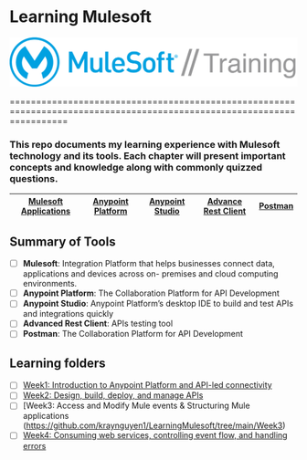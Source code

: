 # Learning Mulesoft 

![](https://github.com/kraynguyen1/LearningMulesoft/blob/main/MuleSoft_training_logo.png)

=======================================================================================================================

### This repo documents my learning experience with Mulesoft technology and its tools. Each chapter will present important concepts and knowledge along with commonly quizzed questions.



| [Mulesoft Applications](#Summary-of-Tools) | [Anypoint Platform](#Summary-of-Tools) | [Anypoint Studio](#Summary-of-Tools) | [Advance Rest Client](#Summary-of-Tools)| [Postman](#Summary-of-Tools)|
|---------------------------------------------|------------------------------------------|-------------------------------------------------------------|-----------------------------------------------------------------|----------------------------------------------------------------------------|                                                           


## Summary of Tools

- [ ] **Mulesoft**: Integration Platform that helps businesses connect data, applications and devices across on-
premises and cloud computing environments.
- [ ] **Anypoint Platform**: The Collaboration Platform for API Development
- [ ] **Anypoint Studio**: Anypoint Platform’s desktop IDE to build and test APIs and integrations quickly
- [ ] **Advanced Rest Client**: APIs testing tool
- [ ] **Postman**: The Collaboration Platform for API Development

## Learning folders
- [ ] [Week1: Introduction to Anypoint Platform and API-led connectivity](https://github.com/kraynguyen1/LearningMulesoft/tree/main/Week1)
- [ ] [Week2: Design, build, deploy, and manage APIs](https://github.com/kraynguyen1/LearningMulesoft/tree/main/Week2)
- [ ] [Week3: Access and Modify Mule events & Structuring Mule applications (https://github.com/kraynguyen1/LearningMulesoft/tree/main/Week3)
- [ ] [Week4: Consuming web services, controlling event flow, and handling errors](https://github.com/kraynguyen1/LearningMulesoft/tree/main/Week4)
